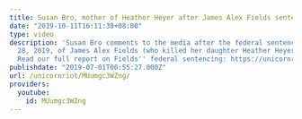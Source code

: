 ```yaml
---
title: Susan Bro, mother of Heather Heyer after James Alex Fields sentencing
date: "2019-10-11T16:11:38+08:00"
type: video
description: 'Susan Bro comments to the media after the federal sentencing on June
  28, 2019, of James Alex Fields (who killed her daughter Heather Heyer at Charlottesville).
  Read our full report on Fields'' federal sentencing: https://unicornriot.ninja/2019/neo-nazi-gets-multiple-life-sentences-in-federal-prison-for-charlottesville-car-attack/'
publishdate: "2019-07-01T00:55:27.000Z"
url: /unicornriot/MUumgc3WZng/
providers:
  youtube:
    id: MUumgc3WZng
---
```

